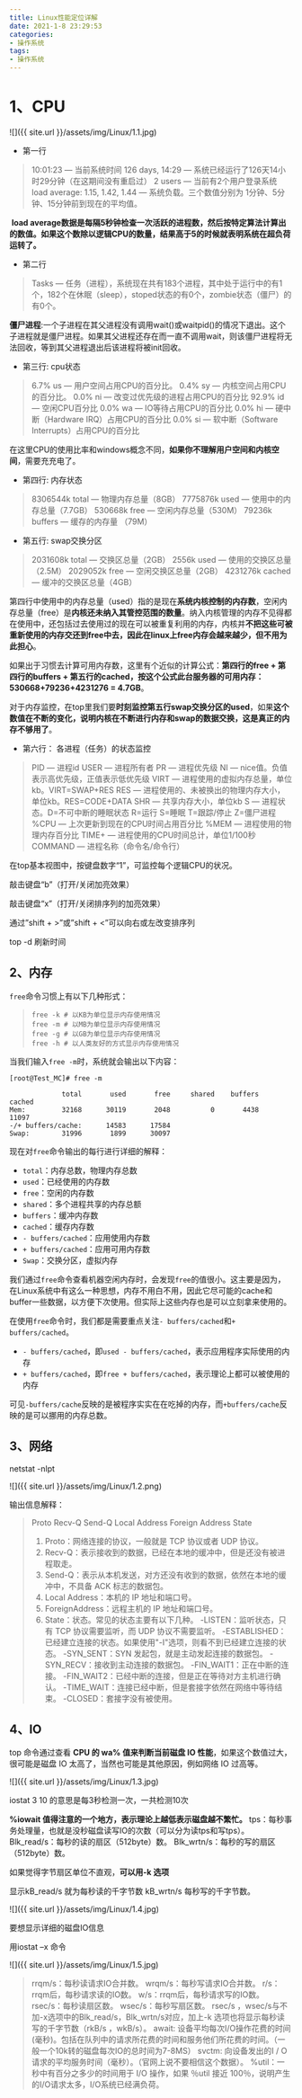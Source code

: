 ```yaml
---
title: Linux性能定位详解
date: 2021-1-8 23:29:53
categories:
- 操作系统
tags:
- 操作系统
---
```


# 1、CPU

![]({{ site.url }}/assets/img/Linux/1.1.jpg)


- 第一行

> 10:01:23 — 当前系统时间
> 126 days, 14:29 — 系统已经运行了126天14小时29分钟（在这期间没有重启过）
> 2 users — 当前有2个用户登录系统
> load average: 1.15, 1.42, 1.44 —  系统负载。三个数值分别为 1分钟、5分钟、15分钟前到现在的平均值。  

​    **load average数据是每隔5秒钟检查一次活跃的进程数，然后按特定算法计算出的数值。如果这个数除以逻辑CPU的数量，结果高于5的时候就表明系统在超负荷运转了。** 

- 第二行

> Tasks — 任务（进程），系统现在共有183个进程，其中处于运行中的有1个，182个在休眠（sleep），stoped状态的有0个，zombie状态（僵尸）的有0个。 

   **僵尸进程**:一个子进程在其父进程没有调用wait()或waitpid()的情况下退出。这个子进程就是僵尸进程。如果其父进程还存在而一直不调用wait，则该僵尸进程将无法回收，等到其父进程退出后该进程将被init回收。

- 第三行: cpu状态 

> 6.7% us — 用户空间占用CPU的百分比。
> 0.4% sy — 内核空间占用CPU的百分比。
> 0.0% ni — 改变过优先级的进程占用CPU的百分比
> 92.9% id — 空闲CPU百分比
> 0.0% wa — IO等待占用CPU的百分比
> 0.0% hi — 硬中断（Hardware IRQ）占用CPU的百分比
> 0.0% si — 软中断（Software Interrupts）占用CPU的百分比 

   在这里CPU的使用比率和windows概念不同，**如果你不理解用户空间和内核空间**，需要充充电了。 

- 第四行: 内存状态 

> 8306544k total — 物理内存总量（8GB）
> 7775876k used — 使用中的内存总量（7.7GB）
> 530668k free — 空闲内存总量（530M）
> 79236k buffers — 缓存的内存量 （79M） 

- 第五行: swap交换分区 

> 2031608k total — 交换区总量（2GB）
> 2556k used — 使用的交换区总量（2.5M）
> 2029052k free — 空闲交换区总量（2GB）
> 4231276k cached — 缓冲的交换区总量（4GB） 

​     第四行中使用中的内存总量（used）指的是现在**系统内核控制的内存数**，空闲内存总量（free）是**内核还未纳入其管控范围的数量**。纳入内核管理的内存不见得都在使用中，还包括过去使用过的现在可以被重复利用的内存，内核并**不把这些可被重新使用的内存交还到free中去，因此在linux上free内存会越来越少，但不用为此担心**。

  如果出于习惯去计算可用内存数，这里有个近似的计算公式：**第四行的free + 第四行的buffers + 第五行的cached，按这个公式此台服务器的可用内存：530668+79236+4231276 = 4.7GB**。

 对于内存监控，在top里我们要**时刻监控第五行swap交换分区的used**，如果**这个数值在不断的变化，说明内核在不断进行内存和swap的数据交换，这是真正的内存不够用了**。

- 第六行： 各进程（任务）的状态监控 

> PID — 进程id
> USER — 进程所有者
> PR — 进程优先级
> NI — nice值。负值表示高优先级，正值表示低优先级
> VIRT — 进程使用的虚拟内存总量，单位kb。VIRT=SWAP+RES
> RES — 进程使用的、未被换出的物理内存大小，单位kb。RES=CODE+DATA
> SHR — 共享内存大小，单位kb
> S — 进程状态。D=不可中断的睡眠状态 R=运行 S=睡眠 T=跟踪/停止 Z=僵尸进程
> %CPU — 上次更新到现在的CPU时间占用百分比
> %MEM — 进程使用的物理内存百分比
> TIME+ — 进程使用的CPU时间总计，单位1/100秒
> COMMAND — 进程名称（命令名/命令行） 

 在top基本视图中，按键盘数字“1”，可监控每个逻辑CPU的状况。

 敲击键盘“b”（打开/关闭加亮效果） 

 敲击键盘“x”（打开/关闭排序列的加亮效果） 

 通过”shift + >”或”shift + <”可以向右或左改变排序列 

 top -d 刷新时间



## 2、内存

 `free`命令习惯上有以下几种形式： 

> ```shell
> free -k # 以KB为单位显示内存使用情况
> free -m # 以MB为单位显示内存使用情况
> free -g # 以GB为单位显示内存使用情况
> free -h # 以人类友好的方式显示内存使用情况
> ```

 当我们输入`free -m`时，系统就会输出以下内容： 

```shell
[root@Test_MC]# free -m

             total       used       free     shared    buffers     cached
Mem:         32168      30119       2048          0       4438      11097
-/+ buffers/cache:      14583      17584
Swap:        31996       1899      30097
```

现在对`free`命令输出的每行进行详细的解释：

- `total`：内存总数，物理内存总数
- `used`：已经使用的内存数
- `free`：空闲的内存数
- `shared`：多个进程共享的内存总额
- `buffers`：缓冲内存数
- `cached`：缓存内存数
- `- buffers/cached`：应用使用内存数
- `+ buffers/cached`：应用可用内存数
- `Swap`：交换分区，虚拟内存

我们通过`free`命令查看机器空闲内存时，会发现`free`的值很小。这主要是因为，在Linux系统中有这么一种思想，内存不用白不用，因此它尽可能的cache和buffer一些数据，以方便下次使用。但实际上这些内存也是可以立刻拿来使用的。

在使用`free`命令时，我们都是需要重点关注`- buffers/cached`和`+ buffers/cached`。

- `- buffers/cached`，即`used - buffers/cached`，表示应用程序实际使用的内存
- `+ buffers/cached`，即`free + buffers/cached`，表示理论上都可以被使用的内存

可见`-buffers/cache`反映的是被程序实实在在吃掉的内存，而`+buffers/cache`反映的是可以挪用的内存总数。

## 3、网络

 netstat -nlpt 

![]({{ site.url }}/assets/img/Linux/1.2.png)


输出信息解释：

> Proto Recv-Q Send-Q Local Address Foreign Address State
>
> 1. Proto：网络连接的协议，一般就是 TCP 协议或者 UDP 协议。
> 2. Recv-Q：表示接收到的数据，已经在本地的缓冲中，但是还没有被进程取走。
> 3. Send-Q：表示从本机发送，对方还没有收到的数据，依然在本地的缓冲中，不具备 ACK 标志的数据包。
> 4. Local Address：本机的 IP 地址和端口号。
> 5. ForeignAddress：远程主机的 IP 地址和端口号。
> 6. State：状态。常见的状态主要有以下几种。
>    -LISTEN：监听状态，只有 TCP 协议需要监听，而 UDP 协议不需要监听。
>    -ESTABLISHED：已经建立连接的状态。如果使用"-I"选项，则看不到已经建立连接的状态。
>    -SYN_SENT：SYN 发起包，就是主动发起连接的数据包。
>    -SYN_RECV：接收到主动连接的数据包。
>    -FIN_WAIT1：正在中断的连接。
>    -FIN_WAIT2：已经中断的连接，但是正在等待对方主机进行确认。
>    -TIME_WAIT：连接已经中断，但是套接字依然在网络中等待结束。
>    -CLOSED：套接字没有被使用。

## 4、IO

   top 命令通过查看 **CPU 的 wa% 值来判断当前磁盘 IO 性能**，如果这个数值过大，很可能是磁盘 IO 太高了，当然也可能是其他原因，例如网络 IO 过高等。

![]({{ site.url }}/assets/img/Linux/1.3.jpg)


iostat 3 10 的意思是每3秒检测一次，一共检测10次

**%iowait 值得注意的一个地方，表示理论上越低表示磁盘越不繁忙。**
tps：每秒事务处理量，也就是没秒磁盘读写IO的次数（可以分为读tps和写tps）。
Blk_read/s：每秒的读的扇区（512byte）数。
Blk_wrtn/s：每秒的写的扇区（512byte）数。

 如果觉得字节扇区单位不直观，**可以用-k 选项** 

显示kB_read/s 就为每秒读的千字节数  kB_wrtn/s 每秒写的千字节数。

 ![]({{ site.url }}/assets/img/Linux/1.4.jpg)


要想显示详细的磁盘IO信息

用iostat –x 命令

![]({{ site.url }}/assets/img/Linux/1.5.jpg)


> rrqm/s：每秒读请求IO合并数。
> wrqm/s：每秒写请求IO合并数。
> r/s：rrqm后，每秒请求读的IO数。
> w/s：rrqm后，每秒请求写的IO数。
> rsec/s：每秒读扇区数。
> wsec/s：每秒写扇区数。
> rsec/s ，wsec/s与不加-x选项中的Blk_read/s，Blk_wrtn/s对应，加上-k 选项也将显示每秒读写的千字节数（rkB/s ，wkB/s）。
> await: 设备平均每次I/O操作花费的时间 (毫秒)。包括在队列中的请求所花费的时间和服务他们所花费的时间。（一般一个10k转的磁盘每次IO的总时间为7-8MS）
> svctm: 向设备发出的I / O请求的平均服务时间（毫秒）。（官网上说不要相信这个数据）。
> %util：一秒中有百分之多少的时间用于 I/O 操作，如果 ％util 接近 100％，说明产生的I/O请求太多，I/O系统已经满负荷。 
